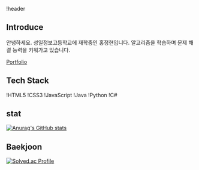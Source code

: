 !header

<h2>Introduce</h2>
안녕하세요. 성일정보고등학교에 재학중인 홍정현입니다.
알고리즘을 학습하며 문제 해결 능력을 키워가고 있습니다.

[Portfolio](https://expensive-triangle-fbb.notion.site/Portfolio-273937e9b11580ca88c1e6fe9faab9da?source=copy_link)

<h2>Tech Stack</h2>

!HTML5
!CSS3
!JavaScript
!Java
!Python
!C#
 
<h2>stat</h2>

[![Anurag's GitHub stats](https://github-readme-stats.vercel.app/api?username=Jeong938)](https://github.com/anuraghazra/github-readme-stats)

<h2>Baekjoon</h2>

[![Solved.ac Profile](http://mazassumnida.wtf/api/generate_badge?boj=hyun7914)](https://solved.ac/hyun7914)

<!---
hyunH08/hyunH08 is a ✨ special ✨ repository because its `README.md` (this file) appears on your GitHub profile.
You can click the Preview link to take a look at your changes.
--->

